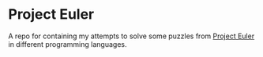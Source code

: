 # Project Euler

A repo for containing my attempts to solve some puzzles from [Project Euler](https://projecteuler.net/) in different 
programming languages.
